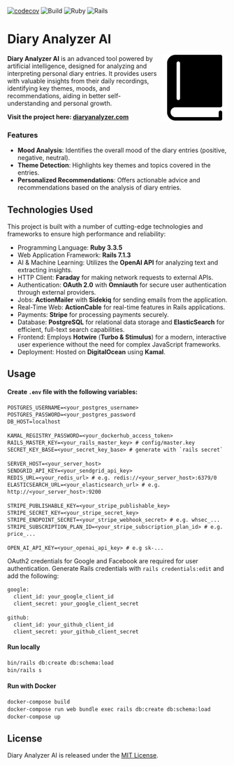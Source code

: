 [![codecov](https://codecov.io/gh/mrabets/diary-analyzer-ai/graph/badge.svg?token=G7566TBH6P)](https://codecov.io/gh/mrabets/diary-analyzer-ai)
![Build](https://github.com/mrabets/diary-analyzer-ai/actions/workflows/rubyonrails.yml/badge.svg)
![Ruby](https://img.shields.io/badge/Ruby-3.2.2-red.svg)
![Rails](https://img.shields.io/badge/Rails-7.1.3-red.svg)

# Diary Analyzer AI

<img align="right" src="/app/assets/images/logo.svg" width="150" height="auto">

**Diary Analyzer AI** is an advanced tool powered by artificial intelligence, designed for analyzing and interpreting personal diary entries. It provides users with valuable insights from their daily recordings, identifying key themes, moods, and recommendations, aiding in better self-understanding and personal growth.

**Visit the project here: [diaryanalyzer.com](https://diaryanalyzer.com)**

### Features
- **Mood Analysis**: Identifies the overall mood of the diary entries (positive, negative, neutral).
- **Theme Detection**: Highlights key themes and topics covered in the entries.
- **Personalized Recommendations**: Offers actionable advice and recommendations based on the analysis of diary entries.

## Technologies Used

This project is built with a number of cutting-edge technologies and frameworks to ensure high performance and reliability:

- Programming Language: **Ruby 3.3.5**
- Web Application Framework: **Rails 7.1.3**
- AI & Machine Learning: Utilizes the **OpenAI API** for analyzing text and extracting insights.
- HTTP Client: **Faraday** for making network requests to external APIs.
- Authentication: **OAuth 2.0** with **Omniauth** for secure user authentication through external providers.
- Jobs: **ActionMailer** with **Sidekiq** for sending emails from the application.
- Real-Time Web: **ActionCable** for real-time features in Rails applications.
- Payments: **Stripe** for processing payments securely.
- Database: **PostgreSQL** for relational data storage and **ElasticSearch** for efficient, full-text search capabilities.
- Frontend: Employs **Hotwire** (**Turbo & Stimulus**) for a modern, interactive user experience without the need for complex JavaScript frameworks.
- Deployment: Hosted on **DigitalOcean** using **Kamal**.


## Usage

#### Create `.env` file with the following variables:

```
POSTGRES_USERNAME=<your_postgres_username>
POSTGRES_PASSWORD=<your_postgres_password
DB_HOST=localhost

KAMAL_REGISTRY_PASSWORD=<your_dockerhub_access_token>
RAILS_MASTER_KEY=<your_rails_master_key> # config/master.key
SECRET_KEY_BASE=<your_secret_key_base> # generate with `rails secret`

SERVER_HOST=<your_server_host>
SENDGRID_API_KEY=<your_sendgrid_api_key>
REDIS_URL=<your_redis_url> # e.g. redis://<your_server_host>:6379/0
ELASTICSEARCH_URL=<your_elasticsearch_url> # e.g. http://<your_server_host>:9200

STRIPE_PUBLISHABLE_KEY=<your_stripe_publishable_key>
STRIPE_SECRET_KEY=<your_stripe_secret_key>
STRIPE_ENDPOINT_SECRET=<your_stripe_webhook_secret> # e.g. whsec_...
STRIPE_SUBSCRIPTION_PLAN_ID=<your_stripe_subscription_plan_id> # e.g. price_...

OPEN_AI_API_KEY=<your_openai_api_key> # e.g sk-...
```

OAuth2 credentials for Google and Facebook are required for user authentication. Generate Rails credentials with `rails credentials:edit` and add the following:

```
google:
  client_id: your_google_client_id
  client_secret: your_google_client_secret

github:
  client_id: your_github_client_id
  client_secret: your_github_client_secret
```

#### Run locally

```bash
bin/rails db:create db:schema:load
bin/rails s
```

#### Run with Docker

```bash
docker-compose build
docker-compose run web bundle exec rails db:create db:schema:load
docker-compose up
```

## License
Diary Analyzer AI is released under the [MIT License](LICENSE).
